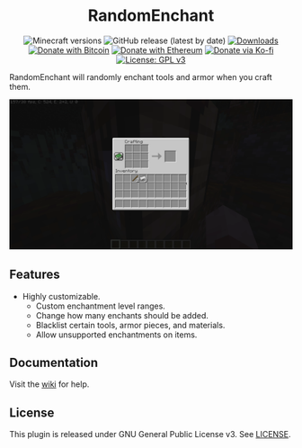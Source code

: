 <h1 align="center">RandomEnchant</h1>

<p align="center">
	<img src="https://img.shields.io/badge/Minecraft-1.16--1.19-orange" alt="Minecraft versions">
	<img src="https://img.shields.io/github/v/release/hyperdefined/RandomEnchant" alt="GitHub release (latest by date)">
	<a href="https://github.com/hyperdefined/RandomEnchant/releases"><img src="https://img.shields.io/github/downloads/hyperdefined/RandomEnchant/total?logo=github" alt="Downloads"></a>
	<a href="https://en.cryptobadges.io/donate/1F29aNKQzci3ga5LDcHHawYzFPXvELTFoL"><img src="https://en.cryptobadges.io/badge/micro/1F29aNKQzci3ga5LDcHHawYzFPXvELTFoL" alt="Donate with Bitcoin"></a>
	<a href="https://en.cryptobadges.io/donate/0xF3b4e87E4c11f586949ca8740eD33A1e473F924c"><img src="https://en.cryptobadges.io/badge/micro/0xF3b4e87E4c11f586949ca8740eD33A1e473F924c" alt="Donate with Ethereum"></a>
	<a href="https://ko-fi.com/hyperdefined"><img src="https://img.shields.io/badge/Donate-Ko--fi-red" alt="Donate via Ko-fi"></a>
	<a href="https://www.gnu.org/licenses/gpl-3.0"><img src="https://img.shields.io/badge/License-GPLv3-blue.svg" alt="License: GPL v3"></a>
</p>

RandomEnchant will randomly enchant tools and armor when you craft them.

![Image](https://raw.githubusercontent.com/hyperdefined/RandomEnchant/master/example.gif)

## Features
* Highly customizable.
    * Custom enchantment level ranges.
    * Change how many enchants should be added.
    * Blacklist certain tools, armor pieces, and materials.
    * Allow unsupported enchantments on items.

## Documentation
Visit the [wiki](https://github.com/hyperdefined/RandomEnchant/wiki) for help.

## License
This plugin is released under GNU General Public License v3. See [LICENSE](https://github.com/hyperdefined/RandomEnchant/blob/master/LICENSE).
